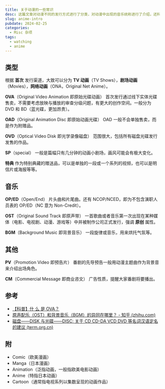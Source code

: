 ```yaml
---
title: 关于动漫的一些常识
desc: 这篇文章对动漫不同的发行方式进行了分类，对动漫中出现的音乐统称进行了介绍，还科普了关于这些名词的中英对照。
slug: anime-intro
pubdate: 2024-02-25
categories:
  - Misc 杂项
tags:
  - watching
  - anime
---
```


## 类型

根据 **首次** 发行渠道，大致可以分为 **TV 动画**（TV Shows），**剧场动画**（Movies），**网络动画**（ONA，Original Net Anime）。

**OVA**（Original Video Animation 即原始光碟动画）
首次发行通过线下实体光碟售卖，不需要考虑放映与播放的审查分级问题，有更大的创作空间。一般分为 DVD 和 BD（蓝光碟，更加昂贵）。

**OAD**（Original Animation Disc 即原始动画光碟）
OAD 一般不会单独售卖，而是作为附赠品。

**OVD**（Optical Video Disk 即光学录像磁盘）
范围很大，包括所有磁盘光碟发行发售的作品。

**SP**（special）
一般是篇幅只有几分钟的动画小剧场，画风可能会有极大变化。

**特典**
作为特别典藏的赠送品，可以是单独的一段或一个系列的视频，也可以是明信片或海报等等。

## 音乐

**OP/ED**（Open/End）
片头曲和片尾曲。还有 NCOP/NCED，即为不包含演职人员表的 OP/ED（NC 意为 Non-Credit）。

**OST**（Original Sound Track 即原声带）
一首歌曲或者音乐第一次出现在某种媒体（电影、电视剧、动漫、游戏等）中并被制作公司正式发行，强调 **原创** 属性。

**BGM**（Background Music 即背景音乐）
一段旋律或音乐，用来烘托气氛等。

## 其他

**PV**（Promotion Video 即预告片）
番剧的先导预告一般用动漫主题曲作为背景音来介绍出场角色。

**CM**（Commercial Message 即商业咨文）
广告性质，提醒大家番剧将要播出。

## 参考

- [【科普】什 么 是 OVA？](https://www.bilibili.com/video/BV177411m7ni)
- [原声配乐（OST）和背景音乐（BGM）的异同在哪里？ - 知乎 (zhihu.com)](https://www.zhihu.com/question/20977367)
- [磁盘——DISK 与光碟——DISC: 关于 CD CD-DA VCD DVD 等名词汉语定名的建议 (term.org.cn)](http://www.term.org.cn/CN/Y2000/V2/I01/9)

## 附

- Comic（欧美漫画）
- Manga（日本漫画）
- Animation（泛指动画，一般指欧美电影动画）
- Anime（特指日本动画）
- Cartoon（通常指电视系列以集数呈现的动画作品）
